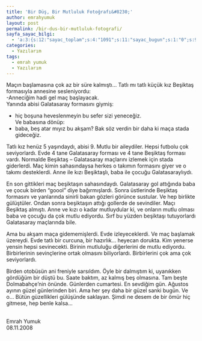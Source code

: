 ```yaml
---
title: 'Bir Düş, Bir Mutluluk Fotoğrafı&#8230;'
author: emrahyumuk
layout: post
permalink: /bir-dus-bir-mutluluk-fotografi/
sayfa_sayac_bilgi:
  - 'a:3:{s:12:"sayac_toplam";s:4:"1091";s:11:"sayac_bugun";s:1:"0";s:9:"son_okuma";s:10:"1363845108";}'
categories:
  - Yazılarım
tags:
  - emrah yumuk
  - Yazılarım
---
```

Maçın başlamasına çok az bir süre kalmıştı… Tatlı mı tatlı küçük kız Beşiktaş formasıyla annesine sesleniyordu:  
-Anneciğim hadi gel maç başlayacak.  
Yanında abisi Galatasaray formasını giymiş:  
- hiç boşuna heveslenmeyin bu sefer sizi yeneceğiz.  
Ve babasına dönüp:  
- baba, beş atar mıyız bu akşam? Bak söz verdin bir daha ki maça stada gideceğiz.

Tatlı kız henüz 5 yaşındaydı, abisi 9. Mutlu bir aileydiler. Hepsi futbolu çok seviyorlardı. Evde 4 tane Galatasaray forması ve 4 tane Beşiktaş forması vardı. Normalde Beşiktaş – Galatasaray maçlarını izlemek için stada giderlerdi. Maç kimin sahasındaysa herkes o takımın formasını giyer ve o takımı desteklerdi. Anne ile kızı Beşiktaşlı, baba ile çocuğu Galatasaraylıydı.

<!--more-->

En son gittikleri maç beşiktaşın sahasındaydı. Galatasaray gol attığında baba ve çocuk birden “goool” diye bağırmışlardı. Sonra üstlerinde Beşiktaş formasını ve yanlarında sinirli bakan gözleri görünce sustular. Ve hep birlikte gülüştüler. Ondan sonra beşiktaşın attığı gollerde de sevindiler. Maçı Beşiktaş almıştı. Anne ve kızı o kadar mutluydular ki, ve onların mutlu olması baba ve çocuğu da çok mutlu ediyordu. Sırf bu yüzden beşiktaşı tutuyorlardı Galatasaray maçlarında bile.

Ama bu akşam maça gidememişlerdi. Evde izleyeceklerdi. Ve maç başlamak üzereydi. Evde tatlı bir curcuna, bir hazırlık… heyecan dorukta. Kim yenerse yensin hepsi sevinecekti. Birinin mutluluğu diğerlerini de mutlu ediyordu. Birbirlerinin sevinçlerine ortak olmasını biliyorlardı. Birbirlerini çok ama çok seviyorlardı.

Birden otobüsün ani freniyle sarsıldım. Öyle bir dalmıştım ki, uyanıkken gördüğüm bir düştü bu. Saate baktım, az kalmış beş olmasına. Tam beşte Dolmabahçe’nin önünde. Günlerden cumartesi. En sevdiğim gün. Ağustos ayının güzel günlerinden biri. Ama her şey daha bir güzel sanki bugün. Ve o… Bütün güzellikleri gülüşünde saklayan. Şimdi ne desem de bir ömür hiç gitmese, hep benle kalsa…

<span style="color: #ffffff;">.</span>  
Emrah Yumuk  
08.11.2008  
<span style="color: #ffffff;">.</span>